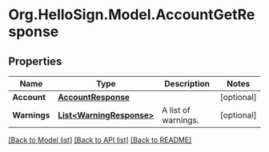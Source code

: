 # Org.HelloSign.Model.AccountGetResponse

## Properties

Name | Type | Description | Notes
------------ | ------------- | ------------- | -------------
**Account** | [**AccountResponse**](AccountResponse.md) |    | [optional] 
**Warnings** | [**List&lt;WarningResponse&gt;**](WarningResponse.md) |  A list of warnings.  | [optional] 

[[Back to Model list]](../README.md#documentation-for-models) [[Back to API list]](../README.md#documentation-for-api-endpoints) [[Back to README]](../README.md)

